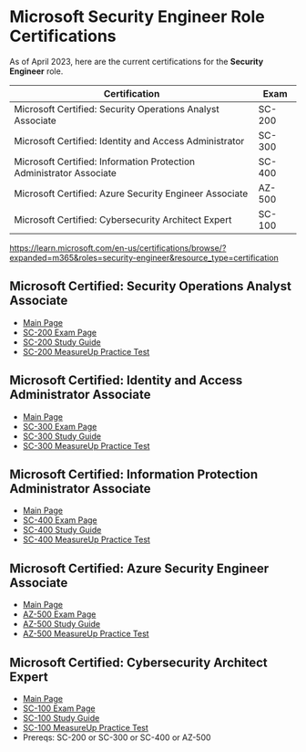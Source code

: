 # Microsoft Security Engineer Role Certifications
As of April 2023, here are the current certifications for the **Security Engineer** role.

| Certification | Exam |
| - | - |
| Microsoft Certified: Security Operations Analyst Associate | SC-200
| Microsoft Certified: Identity and Access Administrator | SC-300
| Microsoft Certified: Information Protection Administrator Associate | SC-400
| Microsoft Certified: Azure Security Engineer Associate | AZ-500
| Microsoft Certified: Cybersecurity Architect Expert | SC-100

https://learn.microsoft.com/en-us/certifications/browse/?expanded=m365&roles=security-engineer&resource_type=certification

## Microsoft Certified: Security Operations Analyst Associate
- [Main Page](https://learn.microsoft.com/en-us/certifications/security-operations-analyst/)
- [SC-200 Exam Page](https://learn.microsoft.com/en-us/certifications/exams/sc-200/)
- [SC-200 Study Guide](https://learn.microsoft.com/en-us/certifications/resources/study-guides/SC-200)
- [SC-200 MeasureUp Practice Test](https://www.measureup.com/microsoft-practice-test-sc-200-microsoft-security-operations-analyst.html)

## Microsoft Certified: Identity and Access Administrator Associate
- [Main Page](https://learn.microsoft.com/en-us/certifications/identity-and-access-administrator/?source=learn#certification-exams)
- [SC-300 Exam Page](https://learn.microsoft.com/en-us/certifications/exams/sc-300)
- [SC-300 Study Guide](https://learn.microsoft.com/en-us/certifications/resources/study-guides/sc-300)
- [SC-300 MeasureUp Practice Test](https://www.measureup.com/microsoft-practice-test-sc-300-microsoft-identity-and-access-administrator.html)

## Microsoft Certified: Information Protection Administrator Associate
- [Main Page](https://learn.microsoft.com/en-us/certifications/information-protection-administrator/)
- [SC-400 Exam Page](https://learn.microsoft.com/en-us/certifications/exams/sc-400)
- [SC-400 Study Guide](https://learn.microsoft.com/en-us/certifications/resources/study-guides/sc-400)
- [SC-400 MeasureUp Practice Test](https://www.measureup.com/microsoft-practice-test-sc-400-microsoft-information-protection-administrator.html)

## Microsoft Certified: Azure Security Engineer Associate
- [Main Page](https://learn.microsoft.com/en-us/certifications/azure-security-engineer/)
- [AZ-500 Exam Page](https://learn.microsoft.com/en-us/certifications/exams/az-500/)
- [AZ-500 Study Guide](https://learn.microsoft.com/en-us/certifications/resources/study-guides/az-500)
- [AZ-500 MeasureUp Practice Test](https://www.measureup.com/microsoft-practice-test-az-500-microsoft-azure-security-technologies.html)

## Microsoft Certified: Cybersecurity Architect Expert
- [Main Page](https://learn.microsoft.com/en-us/certifications/cybersecurity-architect-expert/)
- [SC-100 Exam Page](https://learn.microsoft.com/en-us/certifications/exams/sc-100)
- [SC-100 Study Guide](https://learn.microsoft.com/en-us/certifications/resources/study-guides/sc-100)
- [SC-100 MeasureUp Practice Test](https://www.measureup.com/microsoft-practice-test-sc-100-cybersecurity-architect-grc.html)
- Prereqs: SC-200 or SC-300 or SC-400 or AZ-500
